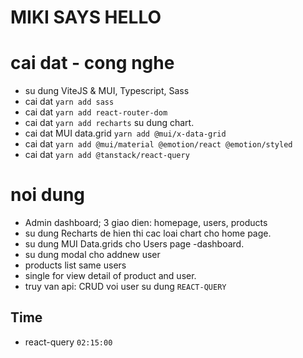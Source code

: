# MIKI SAYS HELLO

# cai dat - cong nghe

- su dung ViteJS & MUI, Typescript, Sass
- cai dat `yarn add sass`
- cai dat `yarn add react-router-dom`
- cai dat `yarn add recharts` su dung chart.
- cai dat MUI data.grid `yarn add @mui/x-data-grid`
- cai dat `yarn add @mui/material @emotion/react @emotion/styled`
- cai dat `yarn add @tanstack/react-query`

# noi dung

- Admin dashboard; 3 giao dien: homepage, users, products
- su dung Recharts de hien thi cac loai chart cho home page.
- su dung MUI Data.grids cho Users page -dashboard.
- su dung modal cho addnew user
- products list same users
- single for view detail of product and user.
- truy van api: CRUD voi user su dung `REACT-QUERY`

## Time

- react-query `02:15:00`
